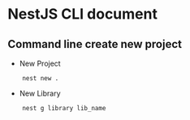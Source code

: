 # NestJS CLI document

## Command line create new project

- New Project

```shell
    nest new .
```

- New Library

```shell
    nest g library lib_name
```